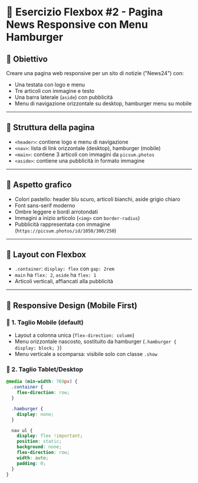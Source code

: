 # 🧩 Esercizio Flexbox #2 - Pagina News Responsive con Menu Hamburger

## 🎯 Obiettivo
Creare una pagina web responsive per un sito di notizie ("News24") con:

- Una testata con logo e menu
- Tre articoli con immagine e testo
- Una barra laterale (`aside`) con pubblicità
- Menu di navigazione orizzontale su desktop, hamburger menu su mobile

---

## 🧱 Struttura della pagina

- `<header>`: contiene logo e menu di navigazione
- `<nav>`: lista di link orizzontale (desktop), hamburger (mobile)
- `<main>`: contiene 3 articoli con immagini da `picsum.photos`
- `<aside>`: contiene una pubblicità in formato immagine

---

## 🎨 Aspetto grafico

- Colori pastello: header blu scuro, articoli bianchi, aside grigio chiaro
- Font sans-serif moderno
- Ombre leggere e bordi arrotondati
- Immagini a inizio articolo (`<img>` con `border-radius`)
- Pubblicità rappresentata con immagine (`https://picsum.photos/id/1050/300/250`)

---

## 📐 Layout con Flexbox

- `.container`: `display: flex` con `gap: 2rem`
- `main` ha `flex: 2`, `aside` ha `flex: 1`
- Articoli verticali, affiancati alla pubblicità

---

## 📲 Responsive Design (Mobile First)

### 🔹 1. **Taglio Mobile** (default)
- Layout a colonna unica (`flex-direction: column`)
- Menu orizzontale nascosto, sostituito da hamburger (`.hamburger { display: block; }`)
- Menu verticale a scomparsa: visibile solo con classe `.show`

### 🔸 2. **Taglio Tablet/Desktop**
```css
@media (min-width: 769px) {
  .container {
    flex-direction: row;
  }

  .hamburger {
    display: none;
  }

  nav ul {
    display: flex !important;
    position: static;
    background: none;
    flex-direction: row;
    width: auto;
    padding: 0;
  }
}